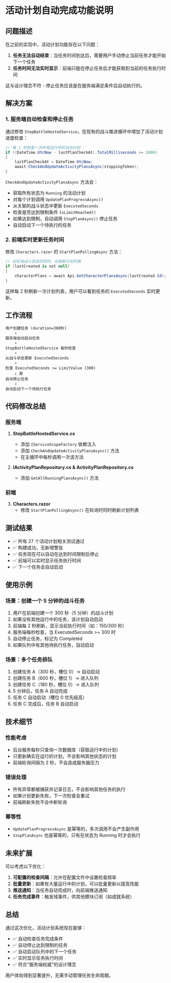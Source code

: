 # 活动计划自动完成功能说明

## 问题描述

在之前的实现中，活动计划功能存在以下问题：

1. **任务无法自动结束**：当任务时间到达后，需要用户手动停止当前任务才能开始下一个任务
2. **任务时间无法实时显示**：前端只能在停止任务后才能获取到当前的任务执行时间

这与设计理念不符 - 停止任务应该是在服务端满足条件后自动执行的。

## 解决方案

### 1. 服务端自动检查和停止任务

通过修改 `StepBattleHostedService`，在现有的战斗推进循环中增加了活动计划进度检查：

```csharp
// 每 1 秒检查一次所有运行中的活动计划
if ((DateTime.UtcNow - lastPlanCheckAt).TotalMilliseconds >= 1000)
{
    lastPlanCheckAt = DateTime.UtcNow;
    await CheckAndUpdateActivityPlansAsync(stoppingToken);
}
```

`CheckAndUpdateActivityPlansAsync` 方法会：
- 获取所有状态为 `Running` 的活动计划
- 对每个计划调用 `UpdatePlanProgressAsync()`
- 从关联的战斗状态中更新 `ExecutedSeconds`
- 检查是否达到限制条件 `IsLimitReached()`
- 如果达到限制，自动调用 `StopPlanAsync()` 停止任务
- 自动启动下一个待执行的任务

### 2. 前端实时更新任务时间

修改 `Characters.razor` 的 `StartPlanPollingAsync` 方法：

```csharp
// 在轮询战斗状态的同时，也刷新计划列表
if (lastCreated is not null)
{
    characterPlans = await Api.GetCharacterPlansAsync(lastCreated.Id);
}
```

这样每 2 秒刷新一次计划列表，用户可以看到任务的 `ExecutedSeconds` 实时更新。

## 工作流程

```
用户创建任务 (duration=300秒)
    ↓
服务端自动启动任务
    ↓
StepBattleHostedService 每秒检查
    ↓
从战斗状态更新 ExecutedSeconds
    ↓
检查 ExecutedSeconds >= LimitValue (300)
    ↓ 是
自动停止任务
    ↓
自动启动下一个待执行任务
```

## 代码修改总结

### 服务端

1. **StepBattleHostedService.cs**
   - 添加 `IServiceScopeFactory` 依赖注入
   - 添加 `CheckAndUpdateActivityPlansAsync()` 方法
   - 在主循环中每秒调用一次该方法

2. **IActivityPlanRepository.cs & ActivityPlanRepository.cs**
   - 添加 `GetAllRunningPlansAsync()` 方法

### 前端

3. **Characters.razor**
   - 修改 `StartPlanPollingAsync()` 在轮询时同时刷新计划列表

## 测试结果

- ✅ 所有 27 个活动计划相关测试通过
- ✅ 构建成功，无新增警告
- ✅ 任务现在可以自动在达到时间限制后停止
- ✅ 前端可以实时显示任务执行时间
- ✅ 下一个任务会自动启动

## 使用示例

### 场景：创建一个 5 分钟的战斗任务

1. 用户在前端创建一个 300 秒（5 分钟）的战斗计划
2. 如果没有其他运行中的任务，该计划自动启动
3. 前端每 2 秒刷新，显示当前执行时间（如：150/300 秒）
4. 服务端每秒检查，当 ExecutedSeconds >= 300 时
5. 自动停止任务，标记为 Completed
6. 如果队列中有其他待执行任务，自动启动

### 场景：多个任务排队

1. 创建任务 A（300 秒，槽位 0）→ 自动启动
2. 创建任务 B（600 秒，槽位 1）→ 进入队列
3. 创建任务 C（180 秒，槽位 0）→ 进入队列
4. 5 分钟后，任务 A 自动完成
5. 任务 C 自动启动（槽位 0 优先级高）
6. 任务 C 完成后，任务 B 自动启动

## 技术细节

### 性能考虑

- 后台服务每秒只查询一次数据库（获取运行中的计划）
- 只更新确实在运行的计划，不会影响其他状态的计划
- 前端轮询间隔为 2 秒，不会造成服务器压力

### 错误处理

- 所有异常都被捕获并记录日志，不会影响其他任务的执行
- 如果计划更新失败，下一次检查会重试
- 前端刷新失败不会中断轮询

### 幂等性

- `UpdatePlanProgressAsync` 是幂等的，多次调用不会产生副作用
- `StopPlanAsync` 也是幂等的，只有在状态为 Running 时才会执行

## 未来扩展

可以考虑以下优化：

1. **可配置的检查间隔**：允许在配置文件中设置检查频率
2. **批量更新**：如果有大量运行中的计划，可以批量更新以提高性能
3. **推送通知**：当任务自动完成时，向前端推送通知
4. **任务完成事件**：触发域事件，供其他模块订阅（如成就系统）

## 总结

通过这次优化，活动计划系统现在能够：

- ✅ 自动检查任务完成条件
- ✅ 自动停止达到限制的任务
- ✅ 自动启动队列中的下一个任务
- ✅ 实时显示任务执行时间
- ✅ 符合"服务端权威"的设计理念

用户体验得到显著提升，无需手动管理任务生命周期。
